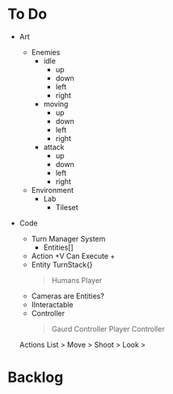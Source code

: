 # To Do
- Art
	- Enemies
		- idle
			- up
			- down
			- left
			- right
		- moving
			- up
			- down
			- left
			- right
		- attack
			- up
			- down
			- left
			- right
	- Environment
		- Lab
			- Tileset
- Code 
	- Turn Manager System
		- Entities[]
	- Action
		+V Can Execute
		+ 
	- Entity
		TurnStack{}
		> Humans
		> Player
	- Cameras are Entities?
	- IInteractable
	- Controller 
		> Gaurd Controller
		> Player Controller
	
	Actions List
		> Move
		> Shoot
		> Look
		> 	

	
# Backlog

